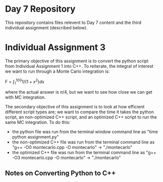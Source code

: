 # Day 7 Repository
This repository contains files relevent to Day 7 content and the third individual assignment (described below).


# Individual Assignment 3
The primary objective of this assignment is to convert the python script from Individual Assignment 1 into C++. To reiterate, the integral of interest we want to run through a Monte Carlo integration is:

F = $\int_1^{100}{1 / (1+x^2)dx}$

where the actual answer is $\pi / 4$, but we want to see how close we can get with MC integration.

The secondary objective of this assignment is to look at how efficient different script types are; we want to compare the time it takes the python script, an non-optimized C++ script, and an optimized C++ script to run the same MC integration. To do this:

- the python file was run from the terminal window command line as "time python assignment.py"
- the non-optimized C++ file was run from the terminal command line as "g++ -O0 montecarlo.cpp -O montecarlo" -> "./montecarlo"
- the optimized C++ file was run from the terminal command line as "g++ -O3 montecarlo.cpp -O montecarlo" -> "./montecarlo"

## Notes on Converting Python to C++
